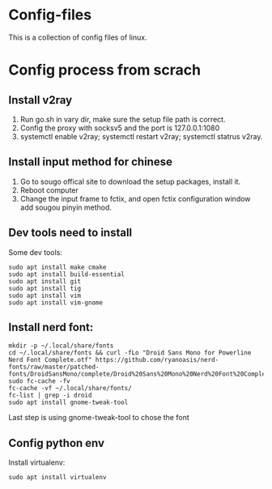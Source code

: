 # Config-files

This is a collection of config files of linux.

# Config process from scrach

## Install v2ray 

1. Run go.sh in vary dir, make sure the setup file path is correct.
2. Config the proxy with socksv5 and the port is 127.0.0.1:1080
3. systemctl enable v2ray; systemctl restart v2ray; systemctl statrus v2ray.


## Install input method for chinese

1. Go to sougo offical site to download the setup packages, install it.
2. Reboot computer
3. Change the input frame to fctix, and open fctix configuration window add sougou pinyin method.

## Dev tools need to install

Some dev tools:
```shell
sudo apt install make cmake
sudo apt install build-essential
sudo apt install git
sudo apt install tig
sudo apt install vim
sudo apt install vim-gnome
```

## Install nerd font:
```shell
mkdir -p ~/.local/share/fonts
cd ~/.local/share/fonts && curl -fLo "Droid Sans Mono for Powerline Nerd Font Complete.otf" https://github.com/ryanoasis/nerd-fonts/raw/master/patched-fonts/DroidSansMono/complete/Droid%20Sans%20Mono%20Nerd%20Font%20Complete.otf
sudo fc-cache -fv
fc-cache -vf ~/.local/share/fonts/
fc-list | grep -i droid
sudo apt install gnome-tweak-tool
```
Last step is using gnome-tweak-tool to chose the font


## Config python env

Install virtualenv:
```shell
sudo apt install virtualenv
```



